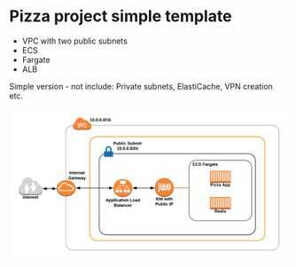 # Pizza project simple template

*  VPC with two public subnets
*  ECS
*  Fargate
*  ALB

Simple version - not include: Private subnets, ElastiCache, VPN creation etc.

![Pizza Project Infra](pizza_app_infra.png)